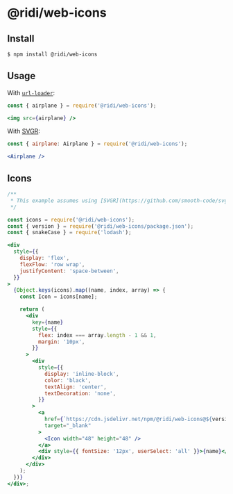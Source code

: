 # @ridi/web-icons

## Install

```bash
$ npm install @ridi/web-icons
```

## Usage

With [`url-loader`](https://www.npmjs.com/package/url-loader):
```jsx static
const { airplane } = require('@ridi/web-icons');

<img src={airplane} />
```

With [SVGR](https://github.com/smooth-code/svgr):
```jsx static
const { airplane: Airplane } = require('@ridi/web-icons');

<Airplane />
```

## Icons

```jsx
/**
 * This example assumes using [SVGR](https://github.com/smooth-code/svgr).
 */

const icons = require('@ridi/web-icons');
const { version } = require('@ridi/web-icons/package.json');
const { snakeCase } = require('lodash');

<div
  style={{
    display: 'flex',
    flexFlow: 'row wrap',
    justifyContent: 'space-between',
  }}
>
  {Object.keys(icons).map((name, index, array) => {
    const Icon = icons[name];

    return (
      <div
        key={name}
        style={{
          flex: index === array.length - 1 && 1,
          margin: '10px',
        }}
      >
        <div
          style={{
            display: 'inline-block',
            color: 'black',
            textAlign: 'center',
            textDecoration: 'none',
          }}
        >
          <a
            href={`https://cdn.jsdelivr.net/npm/@ridi/web-icons@${version}/svgs/${snakeCase(name)}.svg`}
            target="_blank"
          >
            <Icon width="48" height="48" />
          </a>
          <div style={{ fontSize: '12px', userSelect: 'all' }}>{name}</div>
        </div>
      </div>
    );
  })}
</div>;
```
